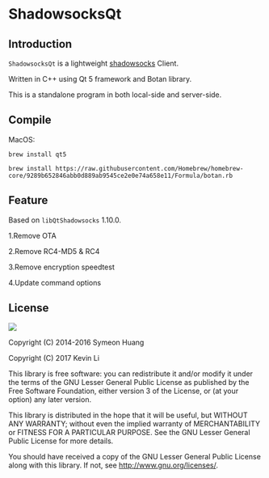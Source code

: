 ShadowsocksQt
=============

Introduction
------------

`ShadowsocksQt` is a lightweight [shadowsocks][ss] Client.

Written in C++ using Qt 5 framework and Botan library.

This is a standalone program in both local-side and server-side.

[ss]: http://shadowsocks.org


Compile
-------

MacOS:

    brew install qt5

    brew install https://raw.githubusercontent.com/Homebrew/homebrew-core/9289b652846abb0d889ab9545ce2e0e74a658e11/Formula/botan.rb


Feature
-------

Based on `libQtShadowsocks` 1.10.0.

1.Remove OTA

2.Remove RC4-MD5 & RC4

3.Remove encryption speedtest

4.Update command options


License
-------

![](http://www.gnu.org/graphics/lgplv3-147x51.png)

Copyright (C) 2014-2016 Symeon Huang

Copyright (C) 2017 Kevin Li

This library is free software: you can redistribute it and/or modify
it under the terms of the GNU Lesser General Public License as
published by the Free Software Foundation, either version 3 of the
License, or (at your option) any later version.

This library is distributed in the hope that it will be useful,
but WITHOUT ANY WARRANTY; without even the implied warranty of
MERCHANTABILITY or FITNESS FOR A PARTICULAR PURPOSE.  See the
GNU Lesser General Public License for more details.

You should have received a copy of the GNU Lesser General Public License
along with this library. If not, see <http://www.gnu.org/licenses/>.
